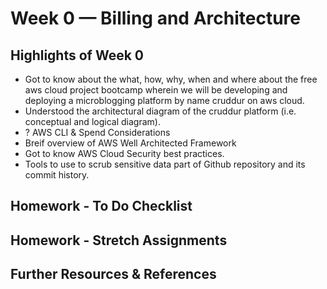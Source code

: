 # Week 0 — Billing and Architecture
## Highlights of Week 0
* Got to know about the what, how, why, when and where about the free aws cloud project bootcamp wherein we will be developing and deploying a microblogging platform by name cruddur on aws cloud.
* Understood the architectural diagram of the cruddur platform (i.e. conceptual and logical diagram). 
* ? AWS CLI & Spend Considerations
* Breif overview of AWS Well Architected Framework
* Got to know AWS Cloud Security best practices. 
* Tools to use to scrub sensitive data part of Github repository and its commit history.

## Homework - To Do Checklist

## Homework - Stretch Assignments

## Further Resources & References
